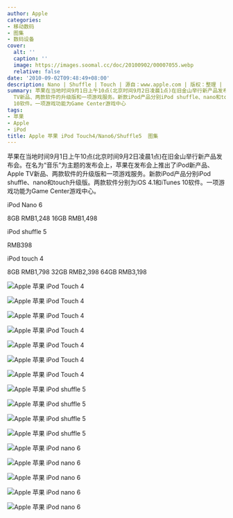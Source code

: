 ```yaml
---
author: Apple
categories:
- 移动数码
- 图集
- 数码设备
cover:
  alt: ''
  caption: ''
  image: https://images.soomal.cc/doc/20100902/00007055.webp
  relative: false
date: '2010-09-02T09:48:49+08:00'
description: Nano | Shuffle | Touch | 源自：www.apple.com | 版权：整理 |  平均/总评分：10.00/30
summary: 苹果在当地时间9月1日上午10点(北京时间9月2日凌晨1点)在旧金山举行新产品发布会。在名为“音乐”为主题的发布会上，苹果在发布会上推出了iPod新产品、Apple
  TV新品、两款软件的升级版和一项游戏服务。新款iPod产品分别iPod shuffle、nano和touch升级版。两款软件分别为iOS 4.1和iTunes
  10软件。一项游戏功能为Game Center游戏中心
tags:
- 苹果
- Apple
- iPod
title: Apple 苹果 iPod Touch4/Nano6/Shuffle5  图集
---
```


苹果在当地时间9月1日上午10点(北京时间9月2日凌晨1点)在旧金山举行新产品发布会。在名为“音乐”为主题的发布会上，苹果在发布会上推出了iPod新产品、Apple TV新品、两款软件的升级版和一项游戏服务。新款iPod产品分别iPod shuffle、nano和touch升级版。两款软件分别为iOS 4.1和iTunes 10软件。一项游戏功能为Game Center游戏中心。



iPod Nano 6

8GB RMB1,248 
16GB RMB1,498

iPod shuffle 5

RMB398

iPod touch 4

8GB RMB1,798 
32GB RMB2,398 
64GB RMB3,198



![Apple 苹果 iPod Touch 4](https://images.soomal.cc/doc/20100902/00007043.webp)



![Apple 苹果 iPod Touch 4](https://images.soomal.cc/doc/20100902/00007044.webp)



![Apple 苹果 iPod Touch 4](https://images.soomal.cc/doc/20100902/00007045.webp)



![Apple 苹果 iPod Touch 4](https://images.soomal.cc/doc/20100902/00007046.webp)



![Apple 苹果 iPod Touch 4](https://images.soomal.cc/doc/20100902/00007047.webp)



![Apple 苹果 iPod Touch 4](https://images.soomal.cc/doc/20100902/00007048.webp)



![Apple 苹果 iPod Touch 4](https://images.soomal.cc/doc/20100902/00007049.webp)



![Apple 苹果 iPod shuffle 5](https://images.soomal.cc/doc/20100902/00007050.webp)



![Apple 苹果 iPod shuffle 5](https://images.soomal.cc/doc/20100902/00007051.webp)



![Apple 苹果 iPod shuffle 5](https://images.soomal.cc/doc/20100902/00007052.webp)



![Apple 苹果 iPod shuffle 5](https://images.soomal.cc/doc/20100902/00007053.webp)



![Apple 苹果 iPod nano 6](https://images.soomal.cc/doc/20100902/00007054.webp)



![Apple 苹果 iPod nano 6](https://images.soomal.cc/doc/20100902/00007055.webp)



![Apple 苹果 iPod nano 6](https://images.soomal.cc/doc/20100902/00007056.webp)



![Apple 苹果 iPod nano 6](https://images.soomal.cc/doc/20100902/00007057.webp)



![Apple 苹果 iPod nano 6](https://images.soomal.cc/doc/20100902/00007058.webp)